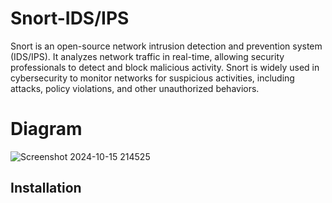 # Snort-IDS/IPS
Snort is an open-source network intrusion detection and prevention system (IDS/IPS). It analyzes network traffic in real-time, allowing security professionals to detect and block malicious activity. Snort is widely used in cybersecurity to monitor networks for suspicious activities, including attacks, policy violations, and other unauthorized behaviors.

# Diagram
![Screenshot 2024-10-15 214525](https://github.com/user-attachments/assets/453588af-3cbf-4056-b54e-86659f37db53)

## Installation 
